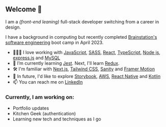## Welcome 👋
I am a *(front-end leaning)* full-stack developer switching from a career in design.

I have a background in computing but recently completed [Brainstation's software engineering](https://brainstation.io/online/software-engineering-bootcamp) boot camp in April 2023.

- 👨🏾‍💻 I love working with [JavaScript](https://developer.mozilla.org/en-US/docs/Web/JavaScript), [SASS](https://sass-lang.com/), [React](https://react.dev/), [TypeScript](https://www.typescriptlang.org/), [Node js](https://nodejs.org/en/about), [express.js](https://expressjs.com/) and [MySQL](https://www.mysql.com/)
- 🌱 I’m currently learning [Jest](https://jestjs.io/). Next, I'll learn [Redux](https://redux.js.org/).
- 🛠 I'm familiar with [Next.js](https://nextjs.org/), [Tailwind CSS](https://tailwindcss.com/), [Sanity](https://www.sanity.io/) and [Framer Motion](https://www.framer.com/motion/)
- 🔭 In future, I'd like to explore [Storybook](https://storybook.js.org/), [AWS](https://aws.amazon.com/serverless/?hp=tile&tile=solutions), [React Native](https://reactnative.dev/) and [Kotlin](https://kotlinlang.org/)
- 📫 You can reach me on [LinkedIn](https://www.linkedin.com/in/richardacquaye/)

### Currently, I am working on:
- Portfolio updates
- Kitchen Geek (authentication)
- Learning new tech and techniques as I go
